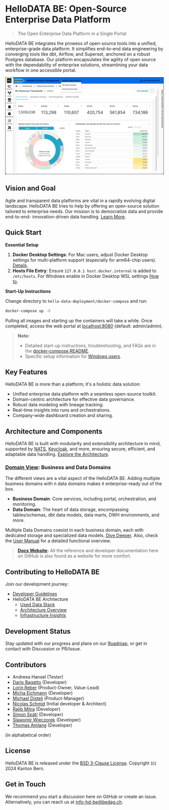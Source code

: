 # HelloDATA BE: Open-Source Enterprise Data Platform

> The Open Enterprise Data Platform in a Single Portal

HelloDATA BE integrates the prowess of open-source tools into a unified, enterprise-grade data platform. It simplifies end-to-end data engineering by converging tools like dbt, Airflow, and Superset, anchored on a robust Postgres database. Our platform encapsulates the agility of open source with the dependability of enterprise solutions, streamlining your data workflow in one accessible portal.

<!-- <img src="docs/docs/images/portal-superset.jpg" style="width:800px;"/> -->
![](docs/docs/images/hello-data-superset.png)


## Vision and Goal

Agile and transparent data platforms are vital in a rapidly evolving digital landscape. HelloDATA BE tries to help by offering an open-source solution tailored to enterprise needs. Our mission is to democratize data and provide end-to-end- innovation-driven data handling. [Learn More](docs/docs/vision/vision-and-goal.md).


## Quick Start

**Essential Setup**
1. **Docker Desktop Settings**: For Mac users, adjust Docker Desktop settings for multi-platform support (especially for arm64-chip users). [Details](hello-data-deployment/docker-compose/README.md#mac).
2. **Hosts File Entry**: Ensure `127.0.0.1 host.docker.internal` is added to `/etc/hosts`. For Windows enable in Docker Desktop WSL settings [How to](hello-data-deployment/docker-compose/README.md#prepare-environment).

**Start-Up Instructions**

Change directory to `hello-data-deployment/docker-compose` and run:
```sh
docker-compose up -d
```

Pulling all images and starting up the containers will take a while. Once completed, access the web portal at [localhost:8080](http://localhost:8080) (default: admin/admin).

> **Note:**
> - Detailed start-up instructions, troubleshooting, and FAQs are in the [docker-compose README](hello-data-deployment/docker-compose/README.md).
> - Specific setup information for [Windows users](hello-data-deployment/docker-compose/README.md#windows).

## Key Features

HelloDATA BE is more than a platform; it's a holistic data solution:

- Unified enterprise data platform with a seamless open-source toolkit.
- Domain-centric architecture for effective data governance.
- Robust data modeling with lineage tracking.
- Real-time insights into runs and orchestrations.
- Company-wide dashboard creation and sharing.

## Architecture and Components

HelloDATA BE is built with modularity and extensibility architecture in mind, supported by [NATS](https://nats.io/), [Keycloak](https://www.keycloak.org/), and more, ensuring secure, efficient, and adaptable data handling. [Explore the Architecture](docs/docs/architecture/architecture.md).

### [Domain View](docs/docs/architecture/architecture.md): Business and Data Domains
The different views are a vital aspect of the HelloDATA BE. Adding multiple business domains with n data domains makes it enterprise-ready out of the box.

- **Business Domain**: Core services, including portal, orchestration, and monitoring.
- **Data Domain**: The heart of data storage, encompassing tables/schemas, dbt data models, data marts, DWH environments, and more.

Multiple Data Domains coexist in each business domain, each with dedicated storage and specialized data models. [Dive Deeper](docs/docs/architecture/architecture.md). Also, check the [User Manual](docs/docs/manuals/user-manual.md) for a detailed functional overview.

> **[Docs Website](https://kanton-bern.github.io/hellodata-be):** All the reference and developer documentation here on GitHub is also found as a website for more comfort.

## Contributing to HelloDATA BE

Join our development journey:

- [Developer Guidelines](CONTRIBUTING.md)
- HelloDATA BE Architecture
    - [Used Data Stack](docs/docs/architecture/data-stack.md)
    - [Architecture Overview](docs/docs/architecture/architecture.md)
    - [Infrastructure Insights](docs/docs/architecture/infrastructure.md)

## Development Status

Stay updated with our progress and plans on our [Roadmap](docs/docs/vision/roadmap.md), or get in contact with Discussion or PR/Issue.

## Contributors

- Andreea Hansel (Tester)
- [Dario Bagatto](https://github.com/bedag-bad) (Developer)
- [Lorin Reber](https://github.com/lreber) (Product-Owner, Value-Lead)
- [Micha Eichmann](https://github.com/michadavid) (Developer)
- [Michael Disteli](https://www.linkedin.com/in/michael-disteli-0044311b7/) (Product-Manager)
- [Nicolas Schmid](https://github.com/nschmid) (Initial developer & Architect)
- [Rajib Mitra](https://github.com/ramich) (Developer)
- [Simon Späti](https://github.com/sspaeti) (Developer)
- [Slawomir Wieczorek](https://github.com/wieczorslawo) (Developer)
- [Thomas Amlang](https://github.com/Thomas-Amlang) (Developer)
  
(in alphabetical order)

## License

HelloDATA BE is released under the [BSD 3-Clause License](LICENSE).
Copyright (c) 2024 Kanton Bern.

## Get in Touch

We recommend you start a discussion here on GitHub or create an issue. Alternatively, you can reach us at [info-hd-be@bedag.ch](mailto:info-hd-be@bedag.ch).
